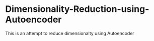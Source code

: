 # Dimensionality-Reduction-using-Autoencoder
This is an attempt to reduce dimensionalty using Autoencoder
